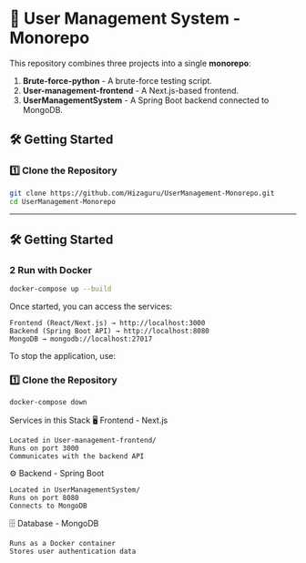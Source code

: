 # 🚀 User Management System - Monorepo

This repository combines three projects into a single **monorepo**:

1. **Brute-force-python** - A brute-force testing script.
2. **User-management-frontend** - A Next.js-based frontend.
3. **UserManagementSystem** - A Spring Boot backend connected to MongoDB.

## 🛠️ **Getting Started**

### 1️⃣ **Clone the Repository**

```sh
git clone https://github.com/Hizaguru/UserManagement-Monorepo.git
cd UserManagement-Monorepo
```

---

## 🛠️ **Getting Started**

### 2 **Run with Docker**

```sh
docker-compose up --build
```

Once started, you can access the services:

    Frontend (React/Next.js) → http://localhost:3000
    Backend (Spring Boot API) → http://localhost:8080
    MongoDB → mongodb://localhost:27017

To stop the application, use:

### 1️⃣ **Clone the Repository**

```sh
docker-compose down
```

Services in this Stack
🖥️ Frontend - Next.js

    Located in User-management-frontend/
    Runs on port 3000
    Communicates with the backend API

⚙️ Backend - Spring Boot

    Located in UserManagementSystem/
    Runs on port 8080
    Connects to MongoDB

🗄️ Database - MongoDB

    Runs as a Docker container
    Stores user authentication data
